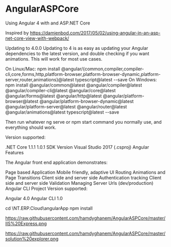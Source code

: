 # AngularASPCore
Using Angular 4 with and ASP.NET Core 


Inspired by 
https://damienbod.com/2017/05/02/using-angular-in-an-asp-net-core-view-with-webpack/


Updating to 4.0.0
Updating to 4 is as easy as updating your Angular dependencies to the latest version, and double checking if you want animations. This will work for most use cases.

On Linux/Mac: 
npm install @angular/{common,compiler,compiler-cli,core,forms,http,platform-browser,platform-browser-dynamic,platform-server,router,animations}@latest typescript@latest --save 
On Windows:
npm install @angular/common@latest @angular/compiler@latest @angular/compiler-cli@latest @angular/core@latest @angular/forms@latest @angular/http@latest @angular/platform-browser@latest @angular/platform-browser-dynamic@latest @angular/platform-server@latest @angular/router@latest @angular/animations@latest typescript@latest --save

Then run whatever ng serve or npm start command you normally use, and everything should work.

Version supported:

.NET Core 1.1.1
1.0.1 SDK Version
Visual Studio 2017 (.csproj)
Angular Features

The Angular front end application demonstrates:

Page based Application
Mobile friendly, adaptive UI
Routing
Animations and Page Transitions
Client side and server side Authentication tracking
Client side and server side Validation
Managing Server Urls (dev/production)
Angular CLI Project
Version supported:

Angular 4.0
Angular CLI 1.0




cd <installFolder>\NT.ERP.Cloud\angularApp
npm install

https://raw.githubusercontent.com/hamdyghanem/AngularASPCore/master/IIS%20Express.png

https://raw.githubusercontent.com/hamdyghanem/AngularASPCore/master/solution%20explorer.png


